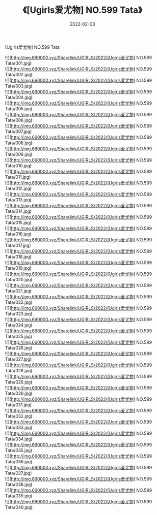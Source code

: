 ﻿---
layout: post
title:  《[Ugirls爱尤物] NO.599 Tata》
date:   2022-02-03
img: http://img.660000.xyz/Sharelink/UGIRLS/2022/[Ugirls爱尤物] NO.599 Tata/000.jpg
categories: [美女, 清纯, 唯美]
---

[Ugirls爱尤物] NO.599 Tata

 ![](http://img.660000.xyz/Sharelink/UGIRLS/2022/[Ugirls爱尤物] NO.599 Tata/001.jpg) <br>![](http://img.660000.xyz/Sharelink/UGIRLS/2022/[Ugirls爱尤物] NO.599 Tata/002.jpg) <br>![](http://img.660000.xyz/Sharelink/UGIRLS/2022/[Ugirls爱尤物] NO.599 Tata/003.jpg) <br>![](http://img.660000.xyz/Sharelink/UGIRLS/2022/[Ugirls爱尤物] NO.599 Tata/004.jpg) <br>![](http://img.660000.xyz/Sharelink/UGIRLS/2022/[Ugirls爱尤物] NO.599 Tata/005.jpg) <br>![](http://img.660000.xyz/Sharelink/UGIRLS/2022/[Ugirls爱尤物] NO.599 Tata/006.jpg) <br>![](http://img.660000.xyz/Sharelink/UGIRLS/2022/[Ugirls爱尤物] NO.599 Tata/007.jpg) <br>![](http://img.660000.xyz/Sharelink/UGIRLS/2022/[Ugirls爱尤物] NO.599 Tata/008.jpg) <br>![](http://img.660000.xyz/Sharelink/UGIRLS/2022/[Ugirls爱尤物] NO.599 Tata/009.jpg) <br>![](http://img.660000.xyz/Sharelink/UGIRLS/2022/[Ugirls爱尤物] NO.599 Tata/010.jpg) <br>![](http://img.660000.xyz/Sharelink/UGIRLS/2022/[Ugirls爱尤物] NO.599 Tata/011.jpg) <br>![](http://img.660000.xyz/Sharelink/UGIRLS/2022/[Ugirls爱尤物] NO.599 Tata/012.jpg) <br>![](http://img.660000.xyz/Sharelink/UGIRLS/2022/[Ugirls爱尤物] NO.599 Tata/013.jpg) <br>![](http://img.660000.xyz/Sharelink/UGIRLS/2022/[Ugirls爱尤物] NO.599 Tata/014.jpg) <br>![](http://img.660000.xyz/Sharelink/UGIRLS/2022/[Ugirls爱尤物] NO.599 Tata/015.jpg) <br>![](http://img.660000.xyz/Sharelink/UGIRLS/2022/[Ugirls爱尤物] NO.599 Tata/016.jpg) <br>![](http://img.660000.xyz/Sharelink/UGIRLS/2022/[Ugirls爱尤物] NO.599 Tata/017.jpg) <br>![](http://img.660000.xyz/Sharelink/UGIRLS/2022/[Ugirls爱尤物] NO.599 Tata/018.jpg) <br>![](http://img.660000.xyz/Sharelink/UGIRLS/2022/[Ugirls爱尤物] NO.599 Tata/019.jpg) <br>![](http://img.660000.xyz/Sharelink/UGIRLS/2022/[Ugirls爱尤物] NO.599 Tata/020.jpg) <br>![](http://img.660000.xyz/Sharelink/UGIRLS/2022/[Ugirls爱尤物] NO.599 Tata/021.jpg) <br>![](http://img.660000.xyz/Sharelink/UGIRLS/2022/[Ugirls爱尤物] NO.599 Tata/022.jpg) <br>![](http://img.660000.xyz/Sharelink/UGIRLS/2022/[Ugirls爱尤物] NO.599 Tata/023.jpg) <br>![](http://img.660000.xyz/Sharelink/UGIRLS/2022/[Ugirls爱尤物] NO.599 Tata/024.jpg) <br>![](http://img.660000.xyz/Sharelink/UGIRLS/2022/[Ugirls爱尤物] NO.599 Tata/025.jpg) <br>![](http://img.660000.xyz/Sharelink/UGIRLS/2022/[Ugirls爱尤物] NO.599 Tata/026.jpg) <br>![](http://img.660000.xyz/Sharelink/UGIRLS/2022/[Ugirls爱尤物] NO.599 Tata/027.jpg) <br>![](http://img.660000.xyz/Sharelink/UGIRLS/2022/[Ugirls爱尤物] NO.599 Tata/028.jpg) <br>![](http://img.660000.xyz/Sharelink/UGIRLS/2022/[Ugirls爱尤物] NO.599 Tata/029.jpg) <br>![](http://img.660000.xyz/Sharelink/UGIRLS/2022/[Ugirls爱尤物] NO.599 Tata/030.jpg) <br>![](http://img.660000.xyz/Sharelink/UGIRLS/2022/[Ugirls爱尤物] NO.599 Tata/031.jpg) <br>![](http://img.660000.xyz/Sharelink/UGIRLS/2022/[Ugirls爱尤物] NO.599 Tata/032.jpg) <br>![](http://img.660000.xyz/Sharelink/UGIRLS/2022/[Ugirls爱尤物] NO.599 Tata/033.jpg) <br>![](http://img.660000.xyz/Sharelink/UGIRLS/2022/[Ugirls爱尤物] NO.599 Tata/034.jpg) <br>![](http://img.660000.xyz/Sharelink/UGIRLS/2022/[Ugirls爱尤物] NO.599 Tata/035.jpg) <br>![](http://img.660000.xyz/Sharelink/UGIRLS/2022/[Ugirls爱尤物] NO.599 Tata/036.jpg) <br>![](http://img.660000.xyz/Sharelink/UGIRLS/2022/[Ugirls爱尤物] NO.599 Tata/037.jpg) <br>![](http://img.660000.xyz/Sharelink/UGIRLS/2022/[Ugirls爱尤物] NO.599 Tata/038.jpg) <br>![](http://img.660000.xyz/Sharelink/UGIRLS/2022/[Ugirls爱尤物] NO.599 Tata/039.jpg) <br>![](http://img.660000.xyz/Sharelink/UGIRLS/2022/[Ugirls爱尤物] NO.599 Tata/040.jpg) <br>